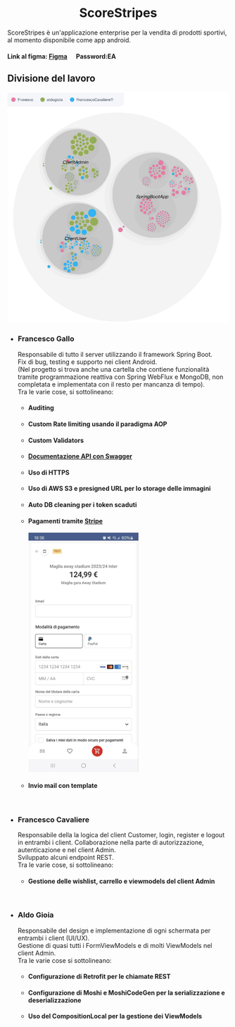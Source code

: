 <div style="text-align: center;">
  <h1>ScoreStripes</h1>
</div>

<p> ScoreStripes è un'applicazione enterprise per la vendita di prodotti sportivi, al momento disponibile come app android.</p>
<h4> Link al figma: <a href="https://www.figma.com/design/1WAcUT4OLB5ZNfsRNZ1b6V/Untitled?node-id=0-1&t=aiDi0i26RPZYNtDe-1">Figma</a> &nbsp&nbsp&nbsp&nbsp Password:EA</h4>
<h2> Divisione del lavoro </h2>
<div style="text-align: center;">
    <img src="./readmeImages/Heatmap divisione lavoro.png" alt="Heatmap divisione lavoro" width="600">
</div>
<ul>
    <li> 
        <h3>Francesco Gallo</h3>
        Responsabile di tutto il server utilizzando il framework Spring Boot.<br>
        Fix di bug, testing e supporto nei client Android.<br>
        (Nel progetto si trova anche una cartella che contiene funzionalità tramite programmazione reattiva con Spring WebFlux e MongoDB, non completata e implementata con il resto per mancanza di tempo).<br>
        Tra le varie cose, si sottolineano:
        <ul>
            <li> <h4>Auditing</h4> </li>
            <li> <h4>Custom Rate limiting usando il paradigma AOP</h4> </li>
            <li> <h4>Custom Validators</h4> </li>
            <li> <h4><a href="Documentazione API con Swagger">Documentazione API con Swagger</a></h4> </li>
            <li> <h4>Uso di HTTPS</h4> </li>
            <li> <h4>Uso di AWS S3 e presigned URL per lo storage delle immagini</h4> </li>
            <li> <h4>Auto DB cleaning per i token scaduti</h4> </li>
            <li> 
                <h4>Pagamenti tramite <a href="https://stripe.com/">Stripe</a></h4>
                <img src="./readmeImages/Stripe.jpeg" alt="Stripe" width="250">
            </li>
            <li> <h4>Invio mail con template</h4> </li>
        </ul>
    </li>
    <br>
    <li> 
        <h3>Francesco Cavaliere</h3>
        Responsabile della la logica del client Customer, login, register e logout in entrambi i client. Collaborazione nella parte di autorizzazione, autenticazione e nel client Admin.<br> 
        Sviluppato alcuni endpoint REST.<br> 
        Tra le varie cose, si sottolineano:
        <ul>
            <li> <h4>Gestione delle wishlist, carrello e viewmodels del client Admin</h4> </li>
        </ul>
    </li>
    <br>
    <li> 
        <h3>Aldo Gioia</h3>
        Responsabile del design e implementazione di ogni schermata per entrambi i client (UI/UX).<br>
        Gestione di quasi tutti i FormViewModels e di molti ViewModels nel client Admin.<br>
        Tra le varie cose si sottolineano:
        <ul>
            <li> <h4>Configurazione di Retrofit per le chiamate REST</h4> </li>
            <li> <h4>Configurazione di Moshi e MoshiCodeGen per la serializzazione e deserializzazione</h4> </li>
            <li> <h4>Uso del CompositionLocal per la gestione dei ViewModels</h4> </li>
        </ul>
    </li>
</ul>
